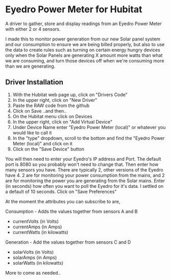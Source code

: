 # Eyedro Power Meter for Hubitat
A driver to gather, store and display readings from an Eyedro Power Meter with either 2 or 4 sensors.

I made this to monitor power generation from our new Solar panel system and our consumption to ensure we are being billed properly, but also to use the data to create rules such as turning on certain energy hungry devices only when the Solar Panels are generating X amount more watts than what we are consuming, and turn those devices off when we're consuming more than we are generating.

## Driver Installation

1. With the Hubitat web page up, click on "Drivers Code"
2. In the upper right, click on "New Driver"
3. Paste the RAW code from the github
4. Click on Save
..and then..
5. On the Hubitat menu click on Devices
6. In the upper right, click on "Add Virtual Device"
7. Under Device Name enter "Eyedro Power Meter (local)" or whatever you would like to call it
8. In the "type" dropdown, scroll to the bottom and find the "Eyedro Power Meter (local)" and click on it
9. Click on the "Save Device" button

You will then need to enter your Eyedro's IP address and Port.
The default port is 8080 so you probably won't need to change that.
Then enter how many sensors you have. There are typically 2, other versions of the Eyedro have 4. 2 are for monitoring your power consumption from the mains, and 2 are for monitoring the power you are generating from the Solar mains.
Enter (in seconds) how often you want to poll the Eyedro for it's data. I settled on a default of 10 seconds.
Click on "Save Preferences"

At the moment the attributes you can subscribe to are,

Consumption - Adds the values together from sensors A and B
* currentVolts (in Volts)
* currentAmps (in Amps)
* currentWatts (in kilowatts)

Generation - Add the values together from sensors C and D
* solarVolts (in Volts)
* solarAmps (in Amps)
* solarWatts (in kilowatts)

More to come as needed..
